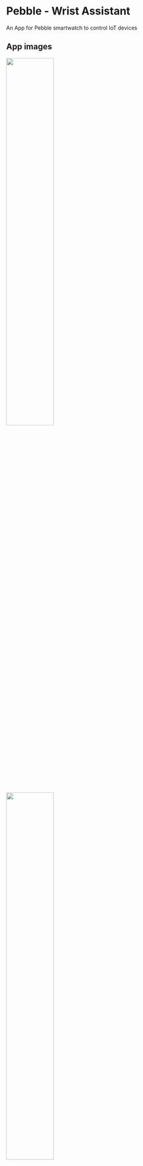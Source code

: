 Pebble - Wrist Assistant
===================================

An App for Pebble smartwatch to control IoT devices

App images
--------------
<img src="placeholder.jpg" width="50%">
<img src="placeholder.jpg" width="50%">
<img src="placeholder.jpg" width="50%">

Pre-requisites
--------------

- A Pebble smartwatch (you should totally get one! Pebble went out of business :( and they're crazy cheap now!)

Getting Started
---------------

* Import the repository in [Cloudpebble](https://cloudpebble.net), send it to your Pebble smartwatch
* Profit


Contribution guidelines
---------------
* If you have any idea or suggestion contact directly the Repo Owner
